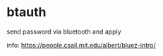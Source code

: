 # btauth
send password via bluetooth and apply 

info: https://people.csail.mit.edu/albert/bluez-intro/
